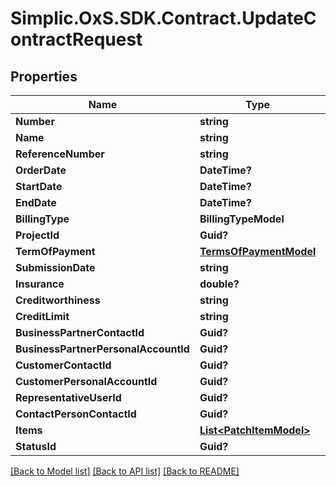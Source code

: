 # Simplic.OxS.SDK.Contract.UpdateContractRequest

## Properties

Name | Type | Description | Notes
------------ | ------------- | ------------- | -------------
**Number** | **string** |  | [optional] 
**Name** | **string** |  | [optional] 
**ReferenceNumber** | **string** |  | [optional] 
**OrderDate** | **DateTime?** |  | [optional] 
**StartDate** | **DateTime?** |  | [optional] 
**EndDate** | **DateTime?** |  | [optional] 
**BillingType** | **BillingTypeModel** |  | [optional] 
**ProjectId** | **Guid?** |  | [optional] 
**TermOfPayment** | [**TermsOfPaymentModel**](TermsOfPaymentModel.md) |  | [optional] 
**SubmissionDate** | **string** |  | [optional] 
**Insurance** | **double?** |  | [optional] 
**Creditworthiness** | **string** |  | [optional] 
**CreditLimit** | **string** |  | [optional] 
**BusinessPartnerContactId** | **Guid?** |  | [optional] 
**BusinessPartnerPersonalAccountId** | **Guid?** |  | [optional] 
**CustomerContactId** | **Guid?** |  | [optional] 
**CustomerPersonalAccountId** | **Guid?** |  | [optional] 
**RepresentativeUserId** | **Guid?** |  | [optional] 
**ContactPersonContactId** | **Guid?** |  | [optional] 
**Items** | [**List&lt;PatchItemModel&gt;**](PatchItemModel.md) |  | [optional] 
**StatusId** | **Guid?** |  | [optional] 

[[Back to Model list]](../README.md#documentation-for-models) [[Back to API list]](../README.md#documentation-for-api-endpoints) [[Back to README]](../README.md)

